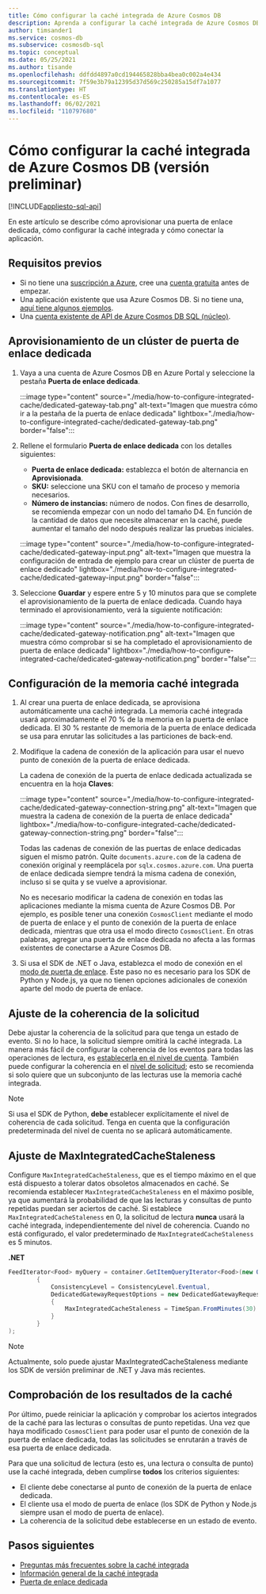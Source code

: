 ```yaml
---
title: Cómo configurar la caché integrada de Azure Cosmos DB
description: Aprenda a configurar la caché integrada de Azure Cosmos DB
author: timsander1
ms.service: cosmos-db
ms.subservice: cosmosdb-sql
ms.topic: conceptual
ms.date: 05/25/2021
ms.author: tisande
ms.openlocfilehash: ddfdd4897a0cd194465828bba4bea0c002a4e434
ms.sourcegitcommit: 7f59e3b79a12395d37d569c250285a15df7a1077
ms.translationtype: HT
ms.contentlocale: es-ES
ms.lasthandoff: 06/02/2021
ms.locfileid: "110797680"
---
```

# <a name="how-to-configure-the-azure-cosmos-db-integrated-cache-preview"></a>Cómo configurar la caché integrada de Azure Cosmos DB (versión preliminar)
[!INCLUDE[appliesto-sql-api](includes/appliesto-sql-api.md)]

En este artículo se describe cómo aprovisionar una puerta de enlace dedicada, cómo configurar la caché integrada y cómo conectar la aplicación. 

## <a name="prerequisites"></a>Requisitos previos

- Si no tiene una [suscripción a Azure](../guides/developer/azure-developer-guide.md#understanding-accounts-subscriptions-and-billing), cree una [cuenta gratuita](https://azure.microsoft.com/free/?ref=microsoft.com&utm_source=microsoft.com&utm_medium=docs&utm_campaign=visualstudio) antes de empezar.
- Una aplicación existente que usa Azure Cosmos DB. Si no tiene una, [aquí tiene algunos ejemplos](https://github.com/AzureCosmosDB/labs).
- Una [cuenta existente de API de Azure Cosmos DB SQL (núcleo)](create-cosmosdb-resources-portal.md).

## <a name="provision-a-dedicated-gateway-cluster"></a>Aprovisionamiento de un clúster de puerta de enlace dedicada

1. Vaya a una cuenta de Azure Cosmos DB en Azure Portal y seleccione la pestaña **Puerta de enlace dedicada**.

   :::image type="content" source="./media/how-to-configure-integrated-cache/dedicated-gateway-tab.png" alt-text="Imagen que muestra cómo ir a la pestaña de la puerta de enlace dedicada" lightbox="./media/how-to-configure-integrated-cache/dedicated-gateway-tab.png" border="false":::

2. Rellene el formulario **Puerta de enlace dedicada** con los detalles siguientes:

   * **Puerta de enlace dedicada:** establezca el botón de alternancia en **Aprovisionada**. 
   * **SKU:** seleccione una SKU con el tamaño de proceso y memoria necesarios. 
   *  **Número de instancias:** número de nodos. Con fines de desarrollo, se recomienda empezar con un nodo del tamaño D4. En función de la cantidad de datos que necesite almacenar en la caché, puede aumentar el tamaño del nodo después realizar las pruebas iniciales.

   :::image type="content" source="./media/how-to-configure-integrated-cache/dedicated-gateway-input.png" alt-text="Imagen que muestra la configuración de entrada de ejemplo para crear un clúster de puerta de enlace dedicado" lightbox="./media/how-to-configure-integrated-cache/dedicated-gateway-input.png" border="false":::

3. Seleccione **Guardar** y espere entre 5 y 10 minutos para que se complete el aprovisionamiento de la puerta de enlace dedicada. Cuando haya terminado el aprovisionamiento, verá la siguiente notificación:

   :::image type="content" source="./media/how-to-configure-integrated-cache/dedicated-gateway-notification.png" alt-text="Imagen que muestra cómo comprobar si se ha completado el aprovisionamiento de puerta de enlace dedicada" lightbox="./media/how-to-configure-integrated-cache/dedicated-gateway-notification.png" border="false":::

## <a name="configuring-the-integrated-cache"></a>Configuración de la memoria caché integrada

1. Al crear una puerta de enlace dedicada, se aprovisiona automáticamente una caché integrada. La memoria caché integrada usará aproximadamente el 70 % de la memoria en la puerta de enlace dedicada. El 30 % restante de memoria de la puerta de enlace dedicada se usa para enrutar las solicitudes a las particiones de back-end.

2.  Modifique la cadena de conexión de la aplicación para usar el nuevo punto de conexión de la puerta de enlace dedicada.

      La cadena de conexión de la puerta de enlace dedicada actualizada se encuentra en la hoja **Claves**:
   
      :::image type="content" source="./media/how-to-configure-integrated-cache/dedicated-gateway-connection-string.png" alt-text="Imagen que muestra la cadena de conexión de la puerta de enlace dedicada" lightbox="./media/how-to-configure-integrated-cache/dedicated-gateway-connection-string.png" border="false":::

      Todas las cadenas de conexión de las puertas de enlace dedicadas siguen el mismo patrón. Quite `documents.azure.com` de la cadena de conexión original y reemplácela por `sqlx.cosmos.azure.com`. Una puerta de enlace dedicada siempre tendrá la misma cadena de conexión, incluso si se quita y se vuelve a aprovisionar.

      No es necesario modificar la cadena de conexión en todas las aplicaciones mediante la misma cuenta de Azure Cosmos DB. Por ejemplo, es posible tener una conexión `CosmosClient` mediante el modo de puerta de enlace y el punto de conexión de la puerta de enlace dedicada, mientras que otra usa el modo directo `CosmosClient`. En otras palabras, agregar una puerta de enlace dedicada no afecta a las formas existentes de conectarse a Azure Cosmos DB.

3. Si usa el SDK de .NET o Java, establezca el modo de conexión en el [modo de puerta de enlace](sql-sdk-connection-modes.md#available-connectivity-modes). Este paso no es necesario para los SDK de Python y Node.js, ya que no tienen opciones adicionales de conexión aparte del modo de puerta de enlace.

## <a name="adjust-request-consistency"></a>Ajuste de la coherencia de la solicitud

Debe ajustar la coherencia de la solicitud para que tenga un estado de evento. Si no lo hace, la solicitud siempre omitirá la caché integrada. La manera más fácil de configurar la coherencia de los eventos para todas las operaciones de lectura, es [establecerla en el nivel de cuenta](consistency-levels.md#configure-the-default-consistency-level). También puede configurar la coherencia en el [nivel de solicitud](how-to-manage-consistency.md#override-the-default-consistency-level); esto se recomienda si solo quiere que un subconjunto de las lecturas use la memoria caché integrada.

> [!NOTE]
> Si usa el SDK de Python, **debe** establecer explícitamente el nivel de coherencia de cada solicitud. Tenga en cuenta que la configuración predeterminada del nivel de cuenta no se aplicará automáticamente.

## <a name="adjust-maxintegratedcachestaleness"></a>Ajuste de MaxIntegratedCacheStaleness

Configure `MaxIntegratedCacheStaleness`, que es el tiempo máximo en el que está dispuesto a tolerar datos obsoletos almacenados en caché. Se recomienda establecer `MaxIntegratedCacheStaleness` en el máximo posible, ya que aumentará la probabilidad de que las lecturas y consultas de punto repetidas puedan ser aciertos de caché. Si establece `MaxIntegratedCacheStaleness` en 0, la solicitud de lectura **nunca** usará la caché integrada, independientemente  del nivel de coherencia. Cuando no está configurado, el valor predeterminado de `MaxIntegratedCacheStaleness` es 5 minutos.

**.NET**

```csharp
FeedIterator<Food> myQuery = container.GetItemQueryIterator<Food>(new QueryDefinition("SELECT * FROM c"), requestOptions: new QueryRequestOptions
        {
            ConsistencyLevel = ConsistencyLevel.Eventual,
            DedicatedGatewayRequestOptions = new DedicatedGatewayRequestOptions 
            { 
                MaxIntegratedCacheStaleness = TimeSpan.FromMinutes(30) 
            }
        }
);
```

> [!NOTE]
> Actualmente, solo puede ajustar MaxIntegratedCacheStaleness mediante los SDK de versión preliminar de .NET y Java más recientes.

## <a name="verify-cache-hits"></a>Comprobación de los resultados de la caché

Por último, puede reiniciar la aplicación y comprobar los aciertos integrados de la caché para las lecturas o consultas de punto repetidas. Una vez que haya modificado `CosmosClient` para poder usar el punto de conexión de la puerta de enlace dedicada, todas las solicitudes se enrutarán a través de esa puerta de enlace dedicada.

Para que una solicitud de lectura (esto es, una lectura o consulta de punto) use la caché integrada, deben cumplirse **todos** los criterios siguientes:

-   El cliente debe conectarse al punto de conexión de la puerta de enlace dedicada.
-  El cliente usa el modo de puerta de enlace (los SDK de Python y Node.js siempre usan el modo de puerta de enlace).
-   La coherencia de la solicitud debe establecerse en un estado de evento.

## <a name="next-steps"></a>Pasos siguientes

- [Preguntas más frecuentes sobre la caché integrada](integrated-cache-faq.md)
- [Información general de la caché integrada](integrated-cache.md)
- [Puerta de enlace dedicada](dedicated-gateway.md)
